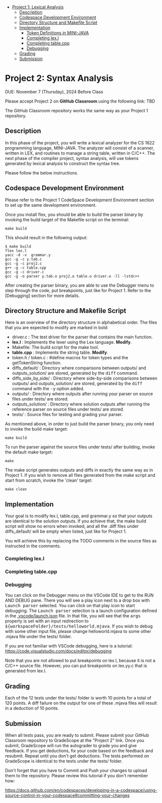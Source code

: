 - [Project 1: Lexical Analysis](#project-1--lexical-analysis)
  * [Description](#description)
  * [Codespace Development Environment](#codespace-development-environment)
  * [Directory Structure and Makefile Script](#directory-structure-and-makefile-script)
  * [Implementation](#implementation)
    + [Token Definitions in MINI-JAVA](#token-definitions-in-mini-java)
    + [Completing lex.l](#completing-lexl)
    + [Completing table.cpp](#completing-tablecpp)
    + [Debugging](#debugging)
  * [Grading](#grading)
  * [Submission](#submission)

# Project 2: Syntax Analysis

DUE: November 7 (Thursday), 2024 Before Class

Please accept Project 2 on **GitHub Classroom** using the following link: TBD

The GitHub Classroom repository works the same way as your Project 1 repository.

## Description

In this phase of the project, you will write a lexical analyzer for the CS 1622
programming language, MINI-JAVA. The analyzer will consist of a scanner,
written in LEX, and routines to manage a string table, written in C/C++. The
next phase of the compiler project, syntax analysis, will use tokens generated
by lexical analysis to construct the syntax tree.

Please follow the below instructions.

## Codespace Development Environment

Please refer to the Project 1 CodeSpace Development Environment section to set
up the same development environment.

Once you install flex, you should be able to build the parser binary by invoking
the build target of the Makefile script on the terminal:

```
make build
```

This should result in the following output:

```
$ make build
flex lex.l 
yacc -d -v  grammar.y 
gcc -g -c y.tab.c
gcc -g -c proj2.c
g++ -g -c table.cpp
gcc -g -c driver.c
gcc -g -o parser y.tab.o proj2.o table.o driver.o -ll -lstdc++
```

After creating the parser binary, you are able to use the Debugger menu to step
through the code, put breakpoints, just like for Project 1.  Refer to the
[Debugging] section for more details.

## Directory Structure and Makefile Script

Here is an overview of the directory structure in alphabetical order.  The files that you are expected to modify are marked in bold:

* driver.c : The test driver for the parser that contains the main function.
* **lex.l** : Implements the lexer using the Lex language.  **Modify**.
* Makefile: The build script for the make tool.
* **table.cpp** : Implements the string table.  **Modify**.
* token.h / token.c : #define macros for token types and the getTokenString function.
* diffs_default/ : Directory where comparisons between outputs/ and outputs_solution/ are stored, generated by the <tt>diff</tt> command.
* diffs_side_by_side/ : Directory where side-by-side comparisons between outputs/ and outputs_solution/ are stored, generated by the <tt>diff</tt> command with the <tt>-y</tt> option added.
* outputs/ : Directory where outputs after running your parser on source files under tests/ are stored.
* outputs_solution/ : Directory where solution outputs after running the reference parser on source files under tests/ are stored.
* tests/ : Source files for testing and grading your parser.

As mentioned above, in order to just build the parser binary, you only need to invoke the build make target:

```
make build
```

To run the parser against the source files under tests/ after building, invoke the default make target:

```
make
```

The make script generates outputs and diffs in exactly the same way as in
Project 1.  If you wish to remove all files generated from the make script and
start from scratch, invoke the 'clean' target:

```
make clean
```

## Implementation

Your goal is to modify lex.l, table.cpp, and grammar.y so that your outputs are
identical to the solution outputs.  If you achieve that, the make build script
will show no errors when invoked, and all the .diff files under diffs_default/
will be empty when listed, just like for Project 1.

You will achieve this by replacing the TODO comments in the source files as
instructed in the comments.

### Completing lex.l


### Completing table.cpp


### Debugging

You can click on the Debugger menu on the VSCode IDE to get to the RUN AND
DEBUG pane.  There you will see a play icon next to a drop box with <tt>Launch parser</tt>
selected.  You can click on that play icon to start debugging.  The
<tt>Launch parser</tt> selection is a launch configuration defined in the
[.vscode/launch.json](.vscode/launch.json) file.  In that file, you will see
that the <tt>args</tt> property is set with an input redirection to
<tt>${workspaceFolder}/tests/helloworld.mjava</tt>.  If you wish to debug with some
other input file, please change helloworld.mjava to some other .mjava file
under the tests/ folder.

If you are not familiar with VSCode debugging, here is a tutorial:
https://code.visualstudio.com/docs/editor/debugging

Note that you are not allowed to put breakpoints on lex.l, because it is not a
C/C++ source file.  However, you can put breakpoints on lex.yy.c that is
generated from lex.l.

## Grading

Each of the 12 tests under the tests/ folder is worth 10 points for a total of
120 points.  A diff failure on the output for one of these .mjava files will
result in a deduction of 10 points.

## Submission

When all tests pass, you are ready to submit.  Please submit your GitHub
Classroom repository to GradeScope at the "Project 2" link.  Once you submit,
GradeScope will run the autograder to grade you and give feedback.  If you get
deductions, fix your code based on the feedback and resubmit.  Repeat until you
don't get deductions.  The tests performed on GradeScope is identical to the
tests under the tests/ folder.

Don't forget that you have to Commit and Push your changes to upload them to
the repository.  Please review this tutorial if you don't remember how:

https://docs.github.com/en/codespaces/developing-in-a-codespace/using-source-control-in-your-codespace#committing-your-changes
